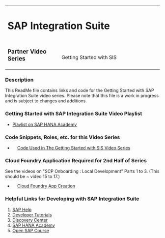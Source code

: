 <table width=100% border=0>
<tr ><td colspan=2><h1>SAP Integration Suite</h1></td></tr>
<tr><td><h3>Partner Video Series</h3></td><td width=66%></br>&nbsp;Getting Started with SIS</td>
</table>

### Description

This ReadMe file contains links and code for the Getting Started with SAP Integration Suite video series. Please note that this file is a work in progress and is subject to changes and additions.

### <a name="cpiv"></a>Getting Started with SAP Integration Suite Video Playlist
* [Playlist on SAP HANA Academy](https://youtube.com/playlist?list=PLkzo92owKnVy5gfh9etKt_TLkc-dM2l7t)

### <a name="cpic"></a>Code Snippets, Roles, etc. for this Video Series

*  &nbsp;&nbsp;&nbsp;&nbsp;[Code Used in The Getting Started with SIS Video Series](/CodeSnippets.md)

### <a name="cfapp"></a>Cloud Foundry Application Required for 2nd Half of Series

See the videos on "SCP Onboarding : Local Development" Parts 1 to 3. (This should be ~ video 15 to 17.)

*  &nbsp;&nbsp;&nbsp;&nbsp;[Cloud Foundry App Creation](https://www.youtube.com/playlist?list=PLkzo92owKnVw3l4fqcLoQalyFi9K4-UdY)

### <a name="cpil"></a>Helpful Links for Developing with SAP Integration Suite

1) [SAP Help](https://help.sap.com/viewer/search?q=sap%20cloud%20platform%20integration%20suite)
1) [Developer Tutorials](https://developers.sap.com/tutorial-navigator.html?tag=products:technology-platform/sap-cloud-platform/sap-cloud-platform-integration-for-process-services)
1) [Discovery Center](discovery-center.cloud.sap)
1) [SAP HANA Academy](http://academy.saphana.com/)
1) [Open SAP Course](https://open.sap.com/courses/cp9)
